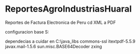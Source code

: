 # ReportesAgroIndustriasHuaral
Reportes de Factura Electronica de Peru cd XML a PDF

configuracion base S:

dependecias a cuidar
en C:\java_libs
commons-ssl
itextpdf-5.5.9
javax.mail-1.5.6
sun.misc.BASE64Decoder
zxing
